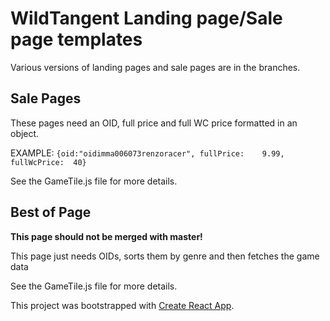 # WildTangent Landing page/Sale page templates

Various versions of landing pages and sale pages are in the branches.

## Sale Pages

These pages need an OID, full price and full WC price formatted in an object.

EXAMPLE: `{oid:"oidimma006073renzoracer", fullPrice:	9.99, fullWcPrice:	40}`

See the GameTile.js file for more details.

## Best of Page

**This page should not be merged with master!**

This page just needs OIDs, sorts them by genre and then fetches the game data

See the GameTile.js file for more details.


This project was bootstrapped with [Create React App](https://github.com/facebook/create-react-app).
